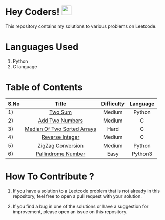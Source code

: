 <h1> Hey Coders! <img src="https://raw.githubusercontent.com/nixin72/nixin72/master/wave.gif" width="30px"></h1>
This repository contains my solutions to various problems on Leetcode. 

# Languages Used

1) Python
2) C language

# Table of Contents

| S.No | Title |  Difficulty    |      Language         |
| :---         |      :---:     |     :---:              |       :---:   |
| 1)   | <a href="https://github.com/vanshsehgal08/LeetCode-Solutions/blob/main/1)%20Two%20Sum.py"> Two Sum</a> |  Medium       |       Python   |
| 2)   | <a href="https://github.com/vanshsehgal08/LeetCode-Solutions/blob/main/2)%20Add%20Two%20Numbers.c"> Add Two Numbers</a>    |     Medium   |       C        | 
| 3)   | <a href="https://github.com/vanshsehgal08/LeetCode-Solutions/blob/main/3)%20Median%20of%20Two%20Sorted%20Arrays.c"> Median Of Two Sorted Arrays  </a>  |     Hard    |    C        | 
| 4)   | <a href="https://github.com/vanshsehgal08/LeetCode-Solutions/blob/main/4)%20Reverse%20Integer.c"> Reverse Integer</a>    |     Medium   |       C        |
| 5)   | <a href="https://github.com/vanshsehgal08/LeetCode-Solutions/blob/main/5)%20ZigZag%20Conversion.py"> ZigZag Conversion</a>    |     Medium   |  Python       |
| 6)   | <a href="https://github.com/vanshsehgal08/LeetCode-Solutions/blob/main/6)%20Pallindrome%20Number.py"> Pallindrome Number</a>    |     Easy   |  Python3       |


# How To Contribute ?
1) If you have a solution to a Leetcode problem that is not already in this repository, feel free to open a pull request with your solution.

2) If you find a bug in one of the solutions or have a suggestion for improvement, please open an issue on this repository.

